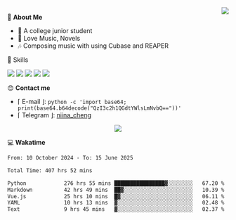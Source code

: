 <a href="#">
    <img align="right" src="https://github-readme-stats-tau-lilac-25.vercel.app/api?username=irorange27&count_private=true&show_icons=true&theme=transparent" />
</a>

💭 **About Me**

- 🏫 A college junior student
- 🍕 Love Music, Novels
- 🎶 Composing music with using Cubase and REAPER


🚀 Skills

![](https://img.shields.io/badge/-python-3e74a2?style=for-the-badge&logo=Python&logoColor=fff
)
![](https://img.shields.io/badge/-javascript-f0db4f?style=for-the-badge&logo=JavaScript&logoColor=fff
)
![](https://img.shields.io/badge/-vue3-41b883?style=for-the-badge&logo=Vue.js&logoColor=fff
)
![](https://img.shields.io/badge/-docker-2496ed?style=for-the-badge&logo=Docker&logoColor=fff
)
![](https://img.shields.io/badge/-linux-000000?style=for-the-badge&logo=Linux&logoColor=fff&color=000
)

😊 **Contact me**

- ⌈ E-mail ⌋: `python -c 'import base64; print(base64.b64decode("QzI3c2h1QGdtYWlsLmNvbQ=="))'`
- ⌈ Telegram ⌋: [niina_cheng](https://t.me/niina_cheng)

</p>
    <p align="center">
    <img src="https://profile-counter.glitch.me/{irorange27}/count.svg" />
</p>

💻 **Wakatime**

<!--START_SECTION:waka-->

```txt
From: 10 October 2024 - To: 15 June 2025

Total Time: 407 hrs 52 mins

Python            276 hrs 55 mins ████████████████▓░░░░░░░░   67.20 %
Markdown          42 hrs 49 mins  ██▓░░░░░░░░░░░░░░░░░░░░░░   10.39 %
Vue.js            25 hrs 10 mins  █▓░░░░░░░░░░░░░░░░░░░░░░░   06.11 %
YAML              10 hrs 13 mins  ▓░░░░░░░░░░░░░░░░░░░░░░░░   02.48 %
Text              9 hrs 45 mins   ▓░░░░░░░░░░░░░░░░░░░░░░░░   02.37 %
```

<!--END_SECTION:waka-->
